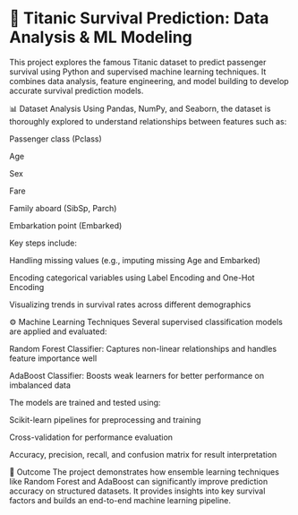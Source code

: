 <h1>🚢 Titanic Survival Prediction: Data Analysis & ML Modeling</h1>
This project explores the famous Titanic dataset to predict passenger survival using Python and supervised machine learning techniques. It combines data analysis, feature engineering, and model building to develop accurate survival prediction models.

📊 Dataset Analysis
Using Pandas, NumPy, and Seaborn, the dataset is thoroughly explored to understand relationships between features such as:

Passenger class (Pclass)

Age

Sex

Fare

Family aboard (SibSp, Parch)

Embarkation point (Embarked)

Key steps include:

Handling missing values (e.g., imputing missing Age and Embarked)

Encoding categorical variables using Label Encoding and One-Hot Encoding

Visualizing trends in survival rates across different demographics

⚙️ Machine Learning Techniques
Several supervised classification models are applied and evaluated:

Random Forest Classifier: Captures non-linear relationships and handles feature importance well

AdaBoost Classifier: Boosts weak learners for better performance on imbalanced data

The models are trained and tested using:

Scikit-learn pipelines for preprocessing and training

Cross-validation for performance evaluation

Accuracy, precision, recall, and confusion matrix for result interpretation

🧪 Outcome
The project demonstrates how ensemble learning techniques like Random Forest and AdaBoost can significantly improve prediction accuracy on structured datasets. It provides insights into key survival factors and builds an end-to-end machine learning pipeline.
